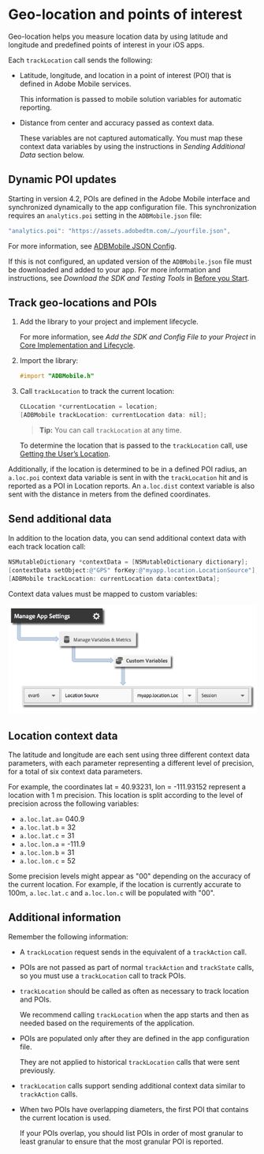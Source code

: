 # Geo-location and points of interest

Geo-location helps you measure location data by using latitude and longitude and predefined points of interest in your iOS apps.

Each `trackLocation` call sends the following:

* Latitude, longitude, and location in a point of interest (POI) that is defined in Adobe Mobile services.

  This information is passed to mobile solution variables for automatic reporting. 

* Distance from center and accuracy passed as context data.

  These variables are not captured automatically. You must map these context data variables by using the instructions in *Sending Additional Data* section below.

## Dynamic POI updates

Starting in version 4.2, POIs are defined in the Adobe Mobile interface and synchronized dynamically to the app configuration file. This synchronization requires an `analytics.poi` setting in the `ADBMobile.json` file:

```js
"analytics.poi": "https://assets.adobedtm.com/…/yourfile.json",
```

For more information, see [ADBMobile JSON Config](/docs/ios/configuration/json-config/json-config.md).

If this is not configured, an updated version of the `ADBMobile.json` file must be downloaded and added to your app. For more information and instructions, see *Download the SDK and Testing Tools* in [Before you Start](/docs/ios/getting-started/requirements.md).

## Track geo-locations and POIs

1. Add the library to your project and implement lifecycle.

    For more information, see *Add the SDK and Config File to your Project* in [Core Implementation and Lifecycle](/docs/ios/getting-started/dev-qs.md). 
1. Import the library: 

   ```objective-c
   #import "ADBMobile.h"
   ```

1. Call `trackLocation` to track the current location: 

   ```objective-c
   CLLocation *currentLocation = location; 
   [ADBMobile trackLocation: currentLocation data: nil]; 
   ```

   > **Tip:** You can call `trackLocation` at any time.

   To determine the location that is passed to the `trackLocation` call, use [Getting the User’s Location](https://developer.apple.com/Library/ios/documentation/UserExperience/Conceptual/LocationAwarenessPG/CoreLocation/CoreLocation.html).

Additionally, if the location is determined to be in a defined POI radius, an `a.loc.poi` context data variable is sent in with the `trackLocation` hit and is reported as a POI in Location reports. An `a.loc.dist` context variable is also sent with the distance in meters from the defined coordinates.

## Send additional data

In addition to the location data, you can send additional context data with each track location call:

```objective-c
NSMutableDictionary *contextData = [NSMutableDictionary dictionary]; 
[contextData setObject:@"GPS" forKey:@"myapp.location.LocationSource"]; 
[ADBMobile trackLocation: currentLocation data:contextData];
```

Context data values must be mapped to custom variables: 

![](assets/map-location-context-data.png)

## Location context data

The latitude and longitude are each sent using three different context data parameters, with each parameter representing a different level of precision, for a total of six context data parameters.

For example, the coordinates lat = 40.93231, lon = -111.93152 represent a location with 1 m precision. This location is split according to the level of precision across the following variables:

* `a.loc.lat.a`= 040.9
* `a.loc.lat.b` = 32
* `a.loc.lat.c` = 31
* `a.loc.lon.a` = -111.9
* `a.loc.lon.b` = 31
* `a.loc.lon.c` = 52

Some precision levels might appear as "00" depending on the accuracy of the current location. For example, if the location is currently accurate to 100m, `a.loc.lat.c` and `a.loc.lon.c` will be populated with "00".

## Additional information

Remember the following information:

* A `trackLocation` request sends in the equivalent of a `trackAction` call. 

* POIs are not passed as part of normal `trackAction` and `trackState` calls, so you must use a `trackLocation` call to track POIs. 

* `trackLocation` should be called as often as necessary to track location and POIs.

  We recommend calling `trackLocation` when the app starts and then as needed based on the requirements of the application. 

* POIs are populated only after they are defined in the app configuration file.

  They are not applied to historical `trackLocation` calls that were sent previously. 
* `trackLocation` calls support sending additional context data similar to `trackAction` calls. 

* When two POIs have overlapping diameters, the first POI that contains the current location is used. 

  If your POIs overlap, you should list POIs in order of most granular to least granular to ensure that the most granular POI is reported.

